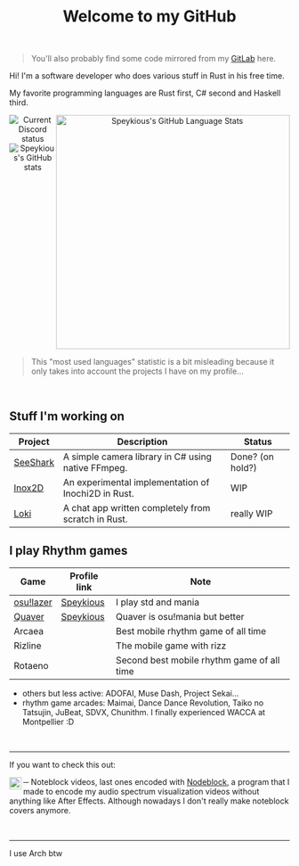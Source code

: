 <p align="center">
  <h1 align="center">Welcome to my GitHub</h1>
</p>

&nbsp;

> You'll also probably find some code mirrored from my [GitLab](https://gitlab.com/Speykious) here.

Hi! I'm a software developer who does various stuff in Rust in his free time.

My favorite programming languages are Rust first, C# second and Haskell third.

<div align="center" style="display:flex;">
  <div style="display:flex; flex-direction: column;">
    <img alt="Current Discord status" src="https://discord.c99.nl/widget/theme-3/358960666238910465.png" />
    <img alt="Speykious's GitHub stats" src="https://github-readme-stats.vercel.app/api?username=Speykious&show_incos=true&hide_border=true&theme=tokyonight" />
  </div>
  <div style="display:flex; flex-direction: column;">
    <img alt="Speykious's GitHub Language Stats" src="https://github-readme-stats.vercel.app/api/top-langs/?username=speykious&langs_count=3&hide_border=true&theme=tokyonight" width="420px" />
  </div>
</div>

> This "most used languages" statistic is a bit misleading because it only takes into account the projects I have on my profile...

&nbsp;

## Stuff I'm working on

| Project                                           | Description                                         | Status           |
| ------------------------------------------------- | --------------------------------------------------- | ---------------- |
| [SeeShark](https://github.com/Speykious/SeeShark) | A simple camera library in C# using native FFmpeg.  | Done? (on hold?) |
| [Inox2D](https://github.com/Inochi2D/inox2d)      | An experimental implementation of Inochi2D in Rust. | WIP              |
| [Loki](https://github.com/loki-chat)              | A chat app written completely from scratch in Rust. | really WIP       |

## I play Rhythm games

| Game                                       | Profile link                                     | Note                                       |
| ------------------------------------------ | ------------------------------------------------ | ------------------------------------------ |
| [osu!lazer](https://github.com/ppy/osu)    | [Speykious](https://lazer.ppy.sh/users/19553508) | I play std and mania                       |
| [Quaver](https://github.com/Quaver/Quaver) | [Speykious](https://quavergame.com/user/475839)  | Quaver is osu!mania but better             |
| Arcaea                                     |                                                  | Best mobile rhythm game of all time        |
| Rizline                                    |                                                  | The mobile game with rizz                  |
| Rotaeno                                    |                                                  | Second best mobile rhythm game of all time |

- others but less active: ADOFAI, Muse Dash, Project Sekai...
- rhythm game arcades: Maimai, Dance Dance Revolution, Taiko no Tatsujin, JuBeat, SDVX, Chunithm. I finally experienced WACCA at Montpellier :D

&nbsp;

***

If you want to check this out:

[<img align='left' alt="YouTube channel" width='22px' src='https://upload.wikimedia.org/wikipedia/commons/0/09/YouTube_full-color_icon_%282017%29.svg' />][ytb] ─ Noteblock videos, last ones encoded with [Nodeblock](https://gitlab.com/Speykious/nodeblock), a program that I made to encode my audio spectrum visualization videos without anything like After Effects. Although nowadays I don't really make noteblock covers anymore.

[ytb]: https://www.youtube.com/channel/UCOiJt_VwWxzo-MJB_ANxqvA

&nbsp;

***

I use Arch btw

